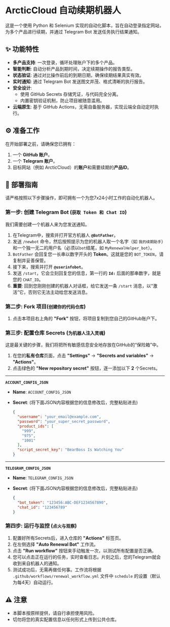 # ArcticCloud 自动续期机器人

这是一个使用 Python 和 Selenium 实现的自动化脚本，旨在自动登录指定网站，为多个产品进行续期，并通过 Telegram Bot 发送任务执行结果通知。

## ✨ 功能特性

- **多产品支持**: 一次登录，循环处理账户下的多个产品。
- **智能判断**: 自动分析产品到期时间，决定续期操作的报告类型。
- **状态验证**: 通过对比操作前后的到期日期，确保续期结果真实有效。
- **实时通知**: 通过 Telegram Bot 发送图文并茂、格式清晰的执行报告。
- **安全设计**:
    - 使用 GitHub Secrets 存储凭证，与代码完全分离。
    - 内置密钥验证机制，防止项目被随意滥用。
- **云端原生**: 基于 GitHub Actions，无需自备服务器，实现云端全自动定时执行。

## ⚙️ 准备工作

在开始部署之前，请确保您已拥有：
1.  一个 **GitHub 账户**。
2.  一个 **Telegram 账户**。
3.  目标网站（例如 ArcticCloud）的**账户**和需要续期的**产品ID**。

## 🚀 部署指南

请严格按照以下步骤操作，即可拥有一个为您7x24小时工作的自动化机器人。

### 第一步: 创建 Telegram Bot (`获取 Token 和 Chat ID`)

我们需要创建一个机器人来为您发送通知。

1.  在Telegram中，搜索并打开官方机器人 **`@BotFather`**。
2.  发送 `/newbot` 命令，然后按照提示为您的机器人取一个名字（如 `我的续期助手`）和一个独一无二的用户名（必须以`bot`结尾，如 `MyRenewalHelper_bot`）。
3.  `BotFather` 会回复您一长串以数字开头的 **Token**。这就是您的 `BOT_TOKEN`，请复制并妥善保管。
4.  接下来，搜索并打开 **`@userinfobot`**。
5.  发送 `/start`，它会立刻回复您的信息，第一行的 **`Id:`** 后面的那串数字，就是您的 `CHAT_ID`。
6.  **重要**: 回到您刚刚创建的机器人对话框，给它发送一条 `/start` 消息，以“激活”它，否则它无法主动给您发送消息。

### 第二步: Fork 项目(`创建你的代码仓库`)

1.  点击本项目右上角的 **"Fork"** 按钮，将项目复制到您自己的GitHub账户下。


### 第三步: 配置仓库 Secrets (`为机器人注入灵魂`)

这是最关键的步骤，我们将把所有敏感信息安全地存放在GitHub的“保险箱”中。

1.  在您的**私有仓库**页面，点击 **"Settings"** -> **"Secrets and variables"** -> **"Actions"**。
2.  点击绿色的 **"New repository secret"** 按钮，逐一添加以下 **2** 个Secrets。

---
**`ACCOUNT_CONFIG_JSON`**

* **Name**: `ACCOUNT_CONFIG_JSON`
* **Secret**: (将下面JSON内容根据您的信息修改后，完整粘贴进去)

    ```json
    {
      "username": "your_email@example.com",
      "password": "your_super_secret_password",
      "product_ids": [
        "999",
        "975",
        "1001"
      ],
      "script_secret_key": "BearBoss Is Watching You"
    }
    ```

---
**`TELEGRAM_CONFIG_JSON`**

* **Name**: `TELEGRAM_CONFIG_JSON`
* **Secret**: (将下面JSON内容根据您的信息修改后，完整粘贴进去)

    ```json
    {
      "bot_token": "123456:ABC-DEF1234567890",
      "chat_id": "123456789"
    }
    ```


### 第四步: 运行与监控 (`点火与观察`)

1.  配置好所有Secrets后，进入仓库的 **"Actions"** 标签页。
2.  在左侧选择 **"Auto Renewal Bot"** 工作流。
3.  点击 **"Run workflow"** 按钮来手动触发一次，以测试所有配置是否正确。
4.  您可以点击正在运行的任务，实时查看日志。片刻之后，您的Telegram就会收到来自机器人的通知。
5.  测试成功后，无需再做任何事。工作流将根据 `.github/workflows/renewal_workflow.yml` 文件中 `schedule` 的设置（默认为每4天）自动运行。

## ⚠️ 注意

- 本脚本按原样提供，请自行承担使用风险。
- 切勿将您的真实配置信息以任何形式上传到公共仓库。